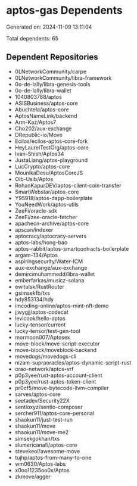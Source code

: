 # aptos-gas Dependents

Generated on: 2024-11-09 13:11:04

Total dependents: 65

## Dependent Repositories

- 0LNetworkCommunity/carpe
- 0LNetworkCommunity/libra-framework
- 0o-de-lally/libra-genesis-tools
- 0o-de-lally/libra-wallet
- 1040803788/aptos
- ASISBusiness/aptos-core
- Abuchtela/aptos-core
- AptosNameLink/backend
- Arm-Kaz/Aptos7
- Cho202/aux-exchange
- DRepublic-io/Move
- Ecilos/ecilos-aptos-core-fork
- HeyLaurelTestOrg/aptos-core
- Ivan-Shish/Aptos34
- JustaLiang/aptos-playground
- LucCrypto/aptos-core
- MounikaDesu/AptosCoreJS
- Oib-Usib/Aptos
- RohanKapurDEV/aptos-client-coin-transfer
- SmartWebstar/aptos-core
- Y95918/aptos-dapp-boilerplate
- YouNeedWork/aptos-utils
- ZeeFi/oracle-sdk
- ZeeFi/zee-oracle-fetcher
- apachecn-archive/aptos-core
- apscan/indexer
- aptocracy/aptocracy-servers
- aptos-labs/hong-bao
- aptos-rabbit/aptos-smartcontracts-boilerplate
- argam-134/Aptos
- aspiringsecurity/Water-ICM
- aux-exchange/aux-exchange
- demircimuhammedd/libra-wallet
- emberfarkas/musicz-solana
- ewitulsk/RustRouter
- gsimsekfb/txs
- hdy853134/hdy
- imcoding-online/aptos-mint-nft-demo
- jjwygjj/aptos-codecat
- levicook/hello-aptos
- lucky-tensor/current
- lucky-tensor/test-gen-tool
- mormoon007/Aptosex
- move-block/move-script-executor
- move-block/moveblock-backend
- movedogs/movedogs-cli
- nizam-supraoracles/aptos-dynamic-script-rust
- orao-network/aptos-vrf
- p0p3yee/rust-aptos-account-client
- p0p3yee/rust-aptos-token-client
- pr0cf5/move-bytecode-llvm-compiler
- sarvex/aptos-core
- seetadev/Security22X
- sentioxyz/sentio-composer
- sercher911/aptos-core-personal
- shaokun11/just-test-run
- shaokun11/move
- shaokun11/move-me2
- simsekgokhan/txs
- slumericanafi/aptos-core
- stevekeol/awesome-move
- tujhp/aptos-from-many-to-one
- wm0630/Aptos-labs
- x0oo11235oo0x/Aptos
- zkmove/agger
